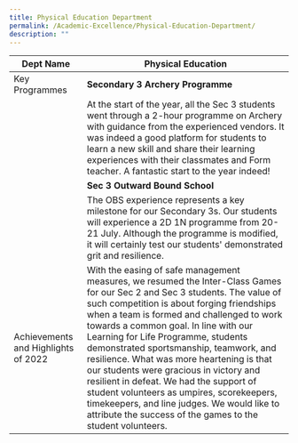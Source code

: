 ```yaml
---
title: Physical Education Department
permalink: /Academic-Excellence/Physical-Education-Department/
description: ""
---
```


|  Dept Name	| Physical Education	|
| - | - |
| Key Programmes 	| **Secondary 3 Archery Programme**|
||At the start of the year, all the Sec 3 students went through a 2-hour programme on Archery with guidance from the experienced vendors. It was indeed a good platform for students to learn a new skill and share their learning experiences with their classmates and Form teacher. A fantastic start to the year indeed!|
||**Sec 3 Outward Bound School**|
||The OBS experience represents a key milestone for our Secondary 3s. Our students will experience a 2D 1N programme from 20-21 July. Although the programme is modified, it will certainly test our students' demonstrated grit and resilience.|
|Achievements and Highlights of 2022| With the easing of safe management measures, we resumed the Inter-Class Games for our Sec 2 and Sec 3 students. The value of such competition is about forging friendships when a team is formed and challenged to work towards a common goal. In line with our Learning for Life Programme, students demonstrated sportsmanship, teamwork, and resilience. What was more heartening is that our students were gracious in victory and resilient in defeat. We had the support of student volunteers as umpires, scorekeepers, timekeepers, and line judges. We would like to attribute the success of the games to the student volunteers.